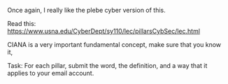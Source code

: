 Once again, I really like the plebe cyber version of this.

Read this: https://www.usna.edu/CyberDept/sy110/lec/pillarsCybSec/lec.html

CIANA is a very important fundamental concept, make sure that you know it,



Task: For each pillar, submit the word, the definition, and a way that it applies to your email account.